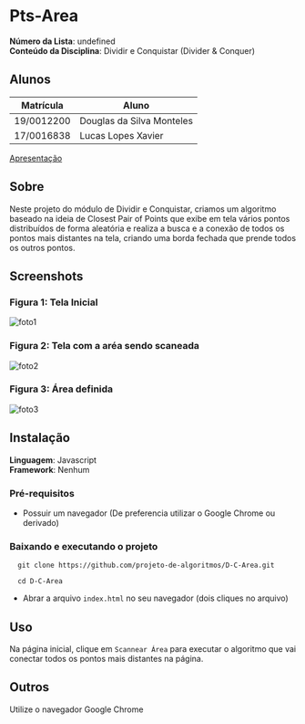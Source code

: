 # Pts-Area

**Número da Lista**: undefined<br>
**Conteúdo da Disciplina**: Dividir e Conquistar (Divider & Conquer)<br>

## Alunos
|Matrícula | Aluno |
| -- | -- |
| 19/0012200  | Douglas da Silva Monteles |
| 17/0016838  |  Lucas Lopes Xavier |

[Apresentação]()

## Sobre 
Neste projeto do módulo de Dividir e Conquistar, criamos um algoritmo baseado na ideia de Closest Pair of Points que exibe em tela vários pontos distribuídos de forma aleatória e realiza a busca e a conexão de todos os pontos mais distantes na tela, criando uma borda fechada que prende todos os outros pontos.

## Screenshots

### Figura 1: Tela Inicial

![foto1](https://user-images.githubusercontent.com/54580766/184563076-f88ebe2d-8d2f-48cd-a02b-331949ec849f.png)

### Figura 2: Tela com a aréa sendo scaneada

![foto2](https://user-images.githubusercontent.com/54580766/184563131-d5f58c50-50b5-4600-9f6e-c228fabdc0e8.png)

### Figura 3: Área definida

![foto3](https://user-images.githubusercontent.com/54580766/184563397-61d64686-925e-47f1-9afb-5135d28236c6.png)

## Instalação 
**Linguagem**: Javascript<br>
**Framework**: Nenhum<br>

### Pré-requisitos
- Possuir um navegador (De preferencia utilizar o Google Chrome ou derivado)

### Baixando e executando o projeto

  ```
    git clone https://github.com/projeto-de-algoritmos/D-C-Area.git

    cd D-C-Area    
  ```

- Abrar a arquivo `index.html` no seu navegador (dois cliques no arquivo)

## Uso 
Na página inicial, clique em `Scannear Área` para executar o algoritmo que vai conectar todos os pontos mais distantes na página.

## Outros 
Utilize o navegador Google Chrome
